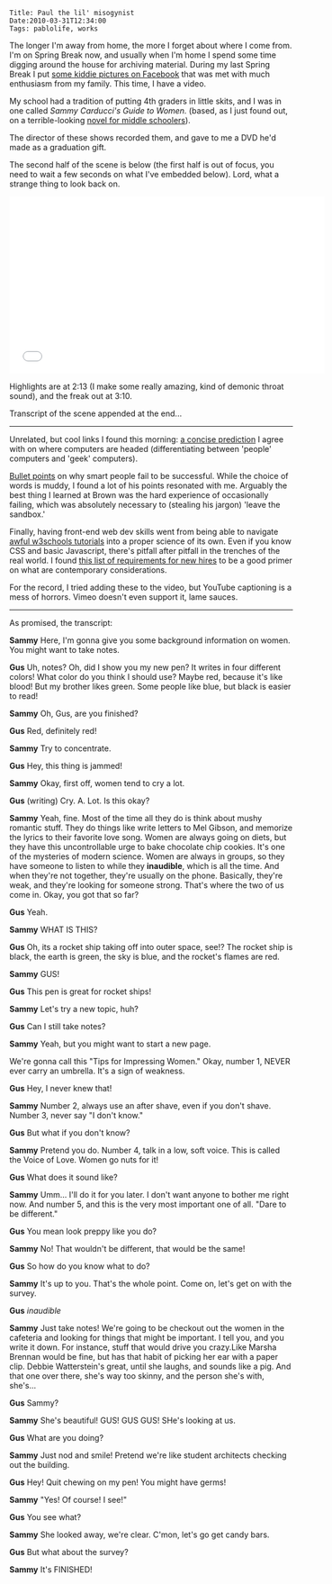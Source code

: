     Title: Paul the lil' misogynist
    Date:2010-03-31T12:34:00
    Tags: pablolife, works

The longer I'm away from home, the more I forget about where I come from.  I'm
on Spring Break now, and usually when I'm home I spend some time digging
around the house for archiving material. During my last Spring Break I put
[some kiddie pictures on Facebook][1] that was met with much enthusiasm from
my family. This time, I have a video.

My school had a tradition of putting 4th graders in little skits, and I was in
one called _Sammy Carducci's Guide to Women._ (based, as I just found out, on
a terrible-looking [novel for middle schoolers][2]).

The director of these shows recorded them, and gave to me a DVD he'd made as a
graduation gift.

The second half of the scene is below (the first half is out of focus, you
need to wait a few seconds on what I've embedded below). Lord, what a strange
thing to look back on.

<iframe width="560" height="315" src="//www.youtube.com/embed/WG1LuhUpw8s" frameborder="0" allowfullscreen></iframe>

Highlights are at 2:13 (I make some really amazing, kind of demonic throat
sound), and the freak out at 3:10.

Transcript of the scene appended at the end...

----

Unrelated, but cool links I found this morning: [a concise prediction][3] I
agree with on where computers are headed (differentiating between 'people'
computers and 'geek' computers).

[Bullet points][4] on why smart people fail to be successful. While the choice
of words is muddy, I found a lot of his points resonated with me. Arguably the
best thing I learned at Brown was the hard experience of occasionally failing,
which was absolutely necessary to (stealing his jargon) 'leave the sandbox.'

Finally, having front-end web dev skills went from being able to navigate
[awful w3schools tutorials][5] into a proper science of its own. Even if you
know CSS and basic Javascript, there's pitfall after pitfall in the trenches
of the real world. I found [this list of requirements for new hires][6] to be
a good primer on what are contemporary considerations.

For the record, I tried adding these to the video, but YouTube captioning is a
mess of horrors. Vimeo doesn't even support it, lame sauces.

---

As promised, the transcript:

**Sammy** Here, I'm gonna give you some background information on women. You
might want to take notes.

**Gus** Uh, notes? Oh, did I show you my new pen? It writes in four different
colors! What color do you think I should use? Maybe red, because it's like
blood! But my brother likes green. Some people like blue, but black is easier
to read!

**Sammy** Oh, Gus, are you finished?

**Gus** Red, definitely red!

**Sammy** Try to concentrate.

**Gus** Hey, this thing is jammed!

**Sammy** Okay, first off, women tend to cry a lot.

**Gus** (writing) Cry. A. Lot. Is this okay?

**Sammy** Yeah, fine. Most of the time all they do is think about mushy romantic
stuff. They do things like write letters to Mel Gibson, and memorize the
lyrics to their favorite love song. Women are always going on diets, but they
have this uncontrollable urge to bake chocolate chip cookies. It's one of the
mysteries of modern science. Women are always in groups, so they have someone
to listen to while they **inaudible**, which is all the time. And when they're
not together, they're usually on the phone. Basically, they're weak, and
they're looking for someone strong. That's where the two of us come in. Okay,
you got that so far?

**Gus** Yeah.

**Sammy** WHAT IS THIS?

**Gus** Oh, its a rocket ship taking off into outer space, see!? The rocket ship
is black, the earth is green, the sky is blue, and the rocket's flames are
red.

**Sammy** GUS!

**Gus** This pen is great for rocket ships!

**Sammy** Let's try a new topic, huh?

**Gus** Can I still take notes?

**Sammy** Yeah, but you might want to start a new page.

We're gonna call this "Tips for Impressing Women." Okay, number 1, NEVER ever
carry an umbrella. It's a sign of weakness.

**Gus** Hey, I never knew that!

**Sammy** Number 2, always use an after shave, even if you don't shave. Number
3, never say "I don't know."

**Gus** But what if you don't know?

**Sammy** Pretend you do. Number 4, talk in a low, soft voice. This is called
the Voice of Love. Women go nuts for it!

**Gus** What does it sound like?

**Sammy** Umm... I'll do it for you later. I don't want anyone to bother me
right now. And number 5, and this is the very most important one of all. "Dare
to be different."

**Gus** You mean look preppy like you do?

**Sammy** No! That wouldn't be different, that would be the same!

**Gus** So how do you know what to do?

**Sammy** It's up to you. That's the whole point. Come on, let's get on with the
survey.

**Gus** _inaudible_

**Sammy** Just take notes! We're going to be checkout out the women in the
cafeteria and looking for things that might be important. I tell you, and you
write it down. For instance, stuff that would drive you crazy.Like Marsha
Brennan would be fine, but has that habit of picking her ear with a paper
clip. Debbie Watterstein's great, until she laughs, and sounds like a pig. And
that one over there, she's way too skinny, and the person she's with, she's...

**Gus** Sammy?

**Sammy** She's beautiful! GUS! GUS GUS! SHe's looking at us.

**Gus** What are you doing?

**Sammy** Just nod and smile! Pretend we're like student architects checking out
the building.

**Gus** Hey! Quit chewing on my pen! You might have germs!

**Sammy** "Yes! Of course! I see!"

**Gus** You see what?

**Sammy** She looked away, we're clear. C'mon, let's go get candy bars.

**Gus** But what about the survey?

**Sammy** It's FINISHED!


   [1]: http://www.facebook.com/#!/album.php?aid=2138295&id=1010423
   [2]: http://www.amazon.com/Sammy-Carduccis-Guide-Women-Ronald/dp/0140364811
   [3]: http://www.ericsink.com/entries/dual_class_computing.html
   [4]: http://www.lifebeyondcode.com/2010/03/29/9-reasons-why-many-smart-people-go-nowhere/
   [5]: http://www.w3schools.com/
   [6]: http://blog.nodnod.net/post/486290506/knowledge-for-front-end-developers
